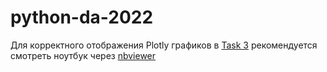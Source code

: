 # python-da-2022

Для корректного отображения Plotly графиков в [Task 3](Task_3.ipynb) рекомендуется смотреть ноутбук через [nbviewer](https://nbviewer.org/github/dmsy4/python-da-2022/blob/main/Task_3.ipynb)
